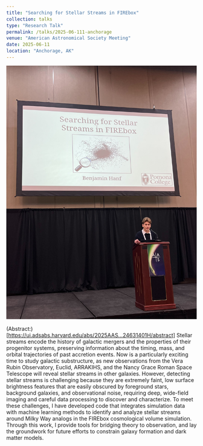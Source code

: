 ```yaml
---
title: "Searching for Stellar Streams in FIREbox"
collection: talks
type: "Research Talk"
permalink: /talks/2025-06-111-anchorage
venue: "American Astronomical Society Meeting"
date: 2025-06-11
location: "Anchorage, AK"
---
```

<img src='/images/2025_06_11_anchorage.jpg'>

<!-- long comment to take up space -->
<!-- long comment to take up space -->
<!-- long comment to take up space -->
<!-- long comment to take up space -->
<!-- long comment to take up space -->

(Abstract:)[https://ui.adsabs.harvard.edu/abs/2025AAS...24631401H/abstract] Stellar streams encode the history of galactic mergers and the properties of their progenitor systems, preserving information about the timing, mass, and orbital trajectories of past accretion events. Now is a particularly exciting time to study galactic substructure, as new observations from the Vera Rubin Observatory, Euclid, ARRAKIHS, and the Nancy Grace Roman Space Telescope will reveal stellar streams in other galaxies. However, detecting stellar streams is challenging because they are extremely faint, low surface brightness features that are easily obscured by foreground stars, background galaxies, and observational noise, requiring deep, wide-field imaging and careful data processing to discover and characterize. To meet these challenges, I have developed code that integrates simulation data with machine learning methods to identify and analyze stellar streams around Milky Way analogs in the FIREbox cosmological volume simulation. Through this work, I provide tools for bridging theory to observation, and lay the groundwork for future efforts to constrain galaxy formation and dark matter models.